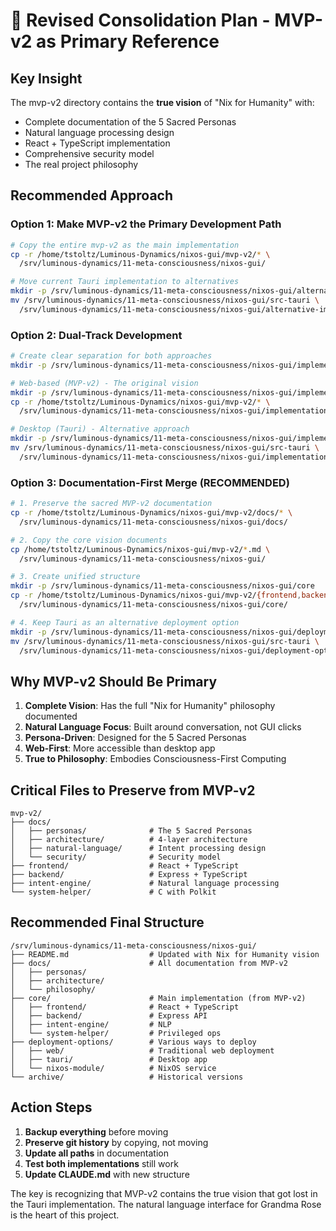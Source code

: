 # 📁 Revised Consolidation Plan - MVP-v2 as Primary Reference

## Key Insight
The mvp-v2 directory contains the **true vision** of "Nix for Humanity" with:
- Complete documentation of the 5 Sacred Personas
- Natural language processing design
- React + TypeScript implementation
- Comprehensive security model
- The real project philosophy

## Recommended Approach

### Option 1: Make MVP-v2 the Primary Development Path
```bash
# Copy the entire mvp-v2 as the main implementation
cp -r /home/tstoltz/Luminous-Dynamics/nixos-gui/mvp-v2/* \
  /srv/luminous-dynamics/11-meta-consciousness/nixos-gui/

# Move current Tauri implementation to alternatives
mkdir -p /srv/luminous-dynamics/11-meta-consciousness/nixos-gui/alternative-implementations
mv /srv/luminous-dynamics/11-meta-consciousness/nixos-gui/src-tauri \
  /srv/luminous-dynamics/11-meta-consciousness/nixos-gui/alternative-implementations/tauri-desktop
```

### Option 2: Dual-Track Development
```bash
# Create clear separation for both approaches
mkdir -p /srv/luminous-dynamics/11-meta-consciousness/nixos-gui/implementations

# Web-based (MVP-v2) - The original vision
mkdir -p /srv/luminous-dynamics/11-meta-consciousness/nixos-gui/implementations/web-based
cp -r /home/tstoltz/Luminous-Dynamics/nixos-gui/mvp-v2/* \
  /srv/luminous-dynamics/11-meta-consciousness/nixos-gui/implementations/web-based/

# Desktop (Tauri) - Alternative approach
mkdir -p /srv/luminous-dynamics/11-meta-consciousness/nixos-gui/implementations/desktop
mv /srv/luminous-dynamics/11-meta-consciousness/nixos-gui/src-tauri \
  /srv/luminous-dynamics/11-meta-consciousness/nixos-gui/implementations/desktop/
```

### Option 3: Documentation-First Merge (RECOMMENDED)
```bash
# 1. Preserve the sacred MVP-v2 documentation
cp -r /home/tstoltz/Luminous-Dynamics/nixos-gui/mvp-v2/docs/* \
  /srv/luminous-dynamics/11-meta-consciousness/nixos-gui/docs/

# 2. Copy the core vision documents
cp /home/tstoltz/Luminous-Dynamics/nixos-gui/mvp-v2/*.md \
  /srv/luminous-dynamics/11-meta-consciousness/nixos-gui/

# 3. Create unified structure
mkdir -p /srv/luminous-dynamics/11-meta-consciousness/nixos-gui/core
cp -r /home/tstoltz/Luminous-Dynamics/nixos-gui/mvp-v2/{frontend,backend,intent-engine,system-helper} \
  /srv/luminous-dynamics/11-meta-consciousness/nixos-gui/core/

# 4. Keep Tauri as an alternative deployment option
mkdir -p /srv/luminous-dynamics/11-meta-consciousness/nixos-gui/deployment-options
mv /srv/luminous-dynamics/11-meta-consciousness/nixos-gui/src-tauri \
  /srv/luminous-dynamics/11-meta-consciousness/nixos-gui/deployment-options/tauri
```

## Why MVP-v2 Should Be Primary

1. **Complete Vision**: Has the full "Nix for Humanity" philosophy documented
2. **Natural Language Focus**: Built around conversation, not GUI clicks
3. **Persona-Driven**: Designed for the 5 Sacred Personas
4. **Web-First**: More accessible than desktop app
5. **True to Philosophy**: Embodies Consciousness-First Computing

## Critical Files to Preserve from MVP-v2

```
mvp-v2/
├── docs/
│   ├── personas/              # The 5 Sacred Personas
│   ├── architecture/          # 4-layer architecture
│   ├── natural-language/      # Intent processing design
│   └── security/              # Security model
├── frontend/                  # React + TypeScript
├── backend/                   # Express + TypeScript
├── intent-engine/             # Natural language processing
└── system-helper/             # C with Polkit
```

## Recommended Final Structure

```
/srv/luminous-dynamics/11-meta-consciousness/nixos-gui/
├── README.md                  # Updated with Nix for Humanity vision
├── docs/                      # All documentation from MVP-v2
│   ├── personas/
│   ├── architecture/
│   └── philosophy/
├── core/                      # Main implementation (from MVP-v2)
│   ├── frontend/              # React + TypeScript
│   ├── backend/               # Express API
│   ├── intent-engine/         # NLP
│   └── system-helper/         # Privileged ops
├── deployment-options/        # Various ways to deploy
│   ├── web/                   # Traditional web deployment
│   ├── tauri/                 # Desktop app
│   └── nixos-module/          # NixOS service
└── archive/                   # Historical versions
```

## Action Steps

1. **Backup everything** before moving
2. **Preserve git history** by copying, not moving
3. **Update all paths** in documentation
4. **Test both implementations** still work
5. **Update CLAUDE.md** with new structure

The key is recognizing that MVP-v2 contains the true vision that got lost in the Tauri implementation. The natural language interface for Grandma Rose is the heart of this project.